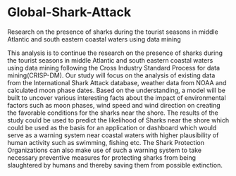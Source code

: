 # Global-Shark-Attack
Research on the presence of sharks during the tourist seasons in middle Atlantic and south eastern coastal waters using data mining 


This analysis is to continue the research on the presence of sharks during the tourist seasons in middle Atlantic and south eastern coastal waters using data mining following the Cross Industry Standard Process for data mining(CRISP-DM). Our study will focus on the analysis of existing data from the International Shark Attack database, weather data from NOAA and calculated moon phase dates. Based on the understanding, a model will be built to uncover various interesting facts about the impact of environmental factors such as moon phases, wind speed and wind direction on creating the favorable conditions for the sharks near the shore. The results of the study could be used to predict the likelihood of Sharks near the shore which could be used as the basis for an application or dashboard which would serve as a warning system near coastal waters with higher plausibility of human activity such as swimming, fishing etc. The Shark Protection Organizations can also make use of such a warning system to take necessary preventive measures for protecting sharks from being slaughtered by humans and thereby saving them from possible extinction.
